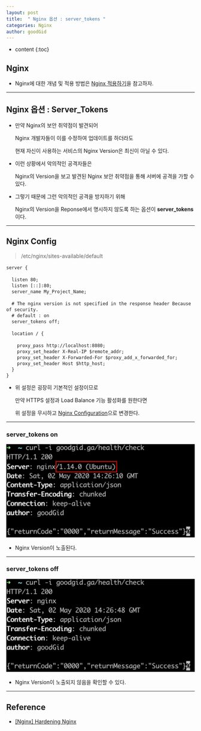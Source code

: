 ```yaml
---
layout: post
title:  " Nginx 옵션 : server_tokens "
categories: Nginx
author: goodGid
---
```

* content
{:toc}

## Nginx

* Nginx에 대한 개념 및 적용 방법은 [Nginx 적용하기]({{site.url}}/Nginx/)을 참고하자.

---

## Nginx 옵션 : Server_Tokens

* 만약 Nginx의 보안 취약점이 발견되어

  Nginx 개발자들이 이를 수정하여 업데이트를 하더라도

  현재 자신이 사용하는 서비스의 Nginx Version은 최신이 아닐 수 있다.

* 이런 상황에서 악의적인 공격자들은 

  Nginx의 Version을 보고 발견된 Nginx 보안 취약점을 통해 서버에 공격을 가할 수 있다.

* 그렇기 때문에 그런 악의적인 공격을 방지하기 위해 

  Nginx의 Version을 Reponse에서 명시하지 않도록 하는 옵션이 **server_tokens** 이다.





---

## Nginx Config


> /etc/nginx/sites-available/default

```
server {

  listen 80;
  listen [::]:80;
  server_name My_Project_Name;

  # The nginx version is not specified in the response header Because of security.
  # default : on
  server_tokens off;

  location / {

    proxy_pass http://localhost:8080;
    proxy_set_header X-Real-IP $remote_addr;
    proxy_set_header X-Forwarded-For $proxy_add_x_forwarded_for;
    proxy_set_header Host $http_host;
  }
}
```

* 위 설정은 굉장히 기본적인 설정이므로 

  만약 HTTPS 설정과 Load Balance 기능 활성화를 원한다면

  위 설정을 무시하고 [Nginx Configuration](https://gist.github.com/goodGid/19aceb989a86adbb4560e976cf437453)으로 변경한다.


---

### server_tokens on

![](/assets/img/nginx/Nginx-Option-Server-Tokens_1.png)

* Nginx Version이 노출된다.

---

### server_tokens off

![](/assets/img/nginx/Nginx-Option-Server-Tokens_2.png)

* Nginx Version이 노출되지 않음을 확인할 수 있다.


---

## Reference

* [[Nginx] Hardening Nginx](https://velog.io/@minholee_93/Nginx-Hardening-Nginx)